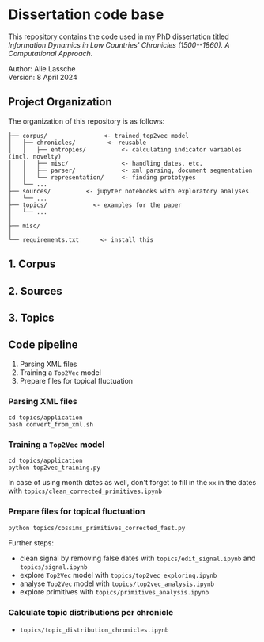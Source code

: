 # Dissertation code base 


This repository contains the code used in my PhD dissertation titled _Information Dynamics in Low Countries' Chronicles (1500--1860). A Computational Approach_.

Author: Alie Lassche\
Version: 8 April 2024

## Project Organization

The organization of this repository is as follows:
```
├── corpus/                <- trained top2vec model
│   ├── chronicles/         <- reusable
│   │   ├── entropies/          <- calculating indicator variables (incl. novelty)
│   │   ├── misc/               <- handling dates, etc.
│   │   ├── parser/             <- xml parsing, document segmentation
│   │   └── representation/     <- finding prototypes
│   └── ...
├── sources/          <- jupyter notebooks with exploratory analyses
│   └── ...
├── topics/             <- examples for the paper
│   └── ...
│
├── misc/
│
└── requirements.txt      <- install this
```

## 1. Corpus

## 2. Sources

## 3. Topics

## Code pipeline

1. Parsing XML files
2. Training a `Top2Vec` model
3. Prepare files for topical fluctuation

### Parsing XML files

```
cd topics/application
bash convert_from_xml.sh
```

### Training a `Top2Vec` model

```
cd topics/application
python top2vec_training.py
```

In case of using month dates as well, don't forget to fill in the `xx` in the dates with `topics/clean_corrected_primitives.ipynb`

### Prepare files for topical fluctuation

```
python topics/cossims_primitives_corrected_fast.py
```

Further steps:
- clean signal by removing false dates with `topics/edit_signal.ipynb` and `topics/signal.ipynb`
- explore `Top2Vec` model with `topics/top2vec_exploring.ipynb`
- analyse `Top2Vec` model with `topics/top2vec_analysis.ipynb`
- explore primitives with `topics/primitives_analysis.ipynb`

### Calculate topic distributions per chronicle

- `topics/topic_distribution_chronicles.ipynb`







